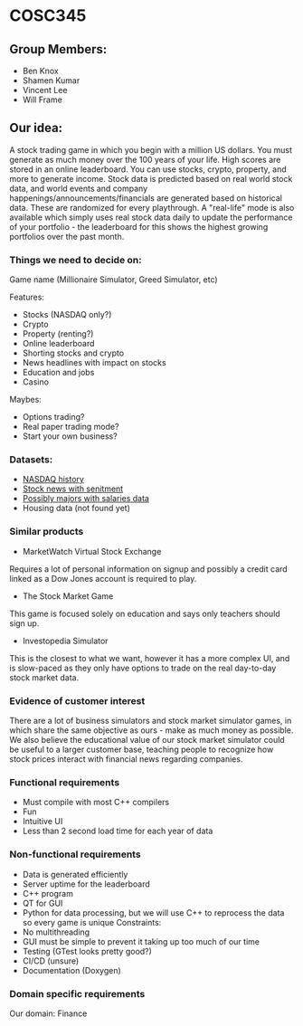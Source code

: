 # COSC345

## Group Members:
- Ben Knox
- Shamen Kumar
- Vincent Lee
- Will Frame

## Our idea:
A stock trading game in which you begin with a million US dollars. You must generate as much money over the 100 years of your life. High scores are stored in an online leaderboard. You can use stocks, crypto, property, and more to generate income. Stock data is predicted based on real world stock data, and world events and company happenings/announcements/financials are generated based on historical data. These are randomized for every playthrough. A "real-life" mode is also available which simply uses real stock data daily to update the performance of your portfolio - the leaderboard for this shows the highest growing portfolios over the past month.


### Things we need to decide on:
Game name (Millionaire Simulator, Greed Simulator, etc)

Features:
- Stocks (NASDAQ only?)
- Crypto
- Property (renting?)
- Online leaderboard
- Shorting stocks and crypto
- News headlines with impact on stocks
- Education and jobs
- Casino 

Maybes:
- Options trading?
- Real paper trading mode?
- Start your own business?

### Datasets:
- [NASDAQ history](https://www.nasdaq.com/market-activity/quotes/historical)
- [Stock news with senitment](https://www.kaggle.com/datasets/ankurzing/sentiment-analysis-for-financial-news)
- [Possibly majors with salaries data](https://www.kaggle.com/code/cdelany7/exploration-of-college-salaries-by-major)
- Housing data (not found yet)

### Similar products
- MarketWatch Virtual Stock Exchange

Requires a lot of personal information on signup and possibly a credit card linked as a Dow Jones account is required to play.

- The Stock Market Game

This game is focused solely on education and says only teachers should sign up.

- Investopedia Simulator 

This is the closest to what we want, however it has a more complex UI, and is slow-paced as they only have options to trade on the real day-to-day stock market data.

### Evidence of customer interest
There are a lot of business simulators and stock market simulator games, in which share the same objective as ours - make as much money as possible. We also believe the educational value of our stock market simulator could be useful to a larger customer base, teaching people to recognize how stock prices interact with financial news regarding companies.

### Functional requirements
- Must compile with most C++ compilers
- Fun
- Intuitive UI
- Less than 2 second load time for each year of data


### Non-functional requirements
- Data is generated efficiently
- Server uptime for the leaderboard
- C++ program
- QT for GUI
- Python for data processing, but we will use C++ to reprocess the data so every game is unique
Constraints:
- No multithreading
- GUI must be simple to prevent it taking up too much of our time
- Testing (GTest looks pretty good?)
- CI/CD (unsure)
- Documentation (Doxygen)

### Domain specific requirements
Our domain: Finance

